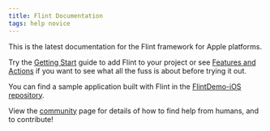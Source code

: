 ```yaml
---
title: Flint Documentation
tags: help novice
---
```


This is the latest documentation for the Flint framework for Apple platforms.

Try the [Getting Start](getting_started.md) guide to add Flint to your project or see [Features and Actions](features_and_actions.md) if you want to see what all the fuss is about before trying it out.

You can find a sample application built with Flint in the [FlintDemo-iOS repository](https://github.com/MontanaFlossCo/FlintDemo-iOS).

View the [community](guides/community.md) page for details of how to find help from humans, and to contribute!
